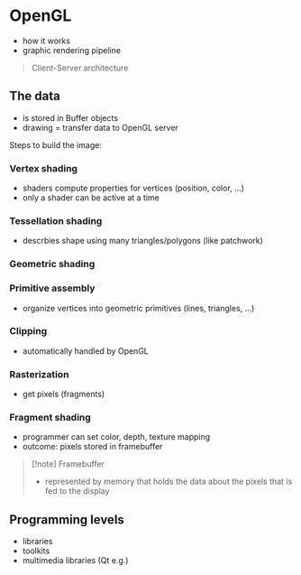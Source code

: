 # OpenGL

- how it works
- graphic rendering pipeline

> Client-Server architecture

## The data
- is stored in Buffer objects
- drawing = transfer data to OpenGL server

Steps to build the image:

### Vertex shading
- shaders compute properties for vertices (position, color, ...)
- only a shader can be active at a time

### Tessellation shading
- descrbies shape using many triangles/polygons (like patchwork)

### Geometric shading

### Primitive assembly
- organize vertices into geometric primitives (lines, triangles, ...)

### Clipping
- automatically handled by OpenGL


### Rasterization
- get pixels (fragments)

### Fragment shading
- programmer can set color, depth, texture mapping
- outcome: pixels stored in framebuffer

> [!note] Framebuffer
> - represented by memory that holds the data about the pixels that is fed to the display


## Programming levels
- libraries
- toolkits
- multimedia libraries (Qt e.g.)